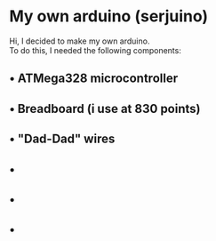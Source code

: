 # My own arduino (serjuino)
Hi, I decided to make my own arduino.  
To do this, I needed the following components:  
  
##  • ATMega328 microcontroller  
##  • Breadboard (i use at 830 points)  
##  • "Dad-Dad" wires  
##  •
##  •
##  •
